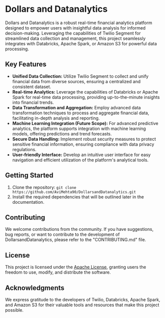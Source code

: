 # Dollars and Datanalytics

Dollars and Datanalytics is a robust real-time financial analytics platform designed to empower users with insightful data analysis for informed decision-making. Leveraging the capabilities of Twilio Segment for streamlined data collection and management, this project seamlessly integrates with Databricks, Apache Spark, or Amazon S3 for powerful data processing.

## Key Features

- **Unified Data Collection:** Utilize Twilio Segment to collect and unify financial data from diverse sources, ensuring a centralized and consistent dataset.
- **Real-time Analytics:** Leverage the capabilities of Databricks or Apache Spark for real-time data processing, providing up-to-the-minute insights into financial trends.
- **Data Transformation and Aggregation:** Employ advanced data transformation techniques to process and aggregate financial data, facilitating in-depth analysis and reporting.
- **Machine Learning Integration (Future Scope):** For advanced predictive analytics, the platform supports integration with machine learning models, offering predictions and trend forecasts.
- **Secure Data Handling:** Implement robust security measures to protect sensitive financial information, ensuring compliance with data privacy regulations.
- **User-friendly Interface:** Develop an intuitive user interface for easy navigation and efficient utilization of the platform's analytical tools.

## Getting Started

1. Clone the repository: `git clone https://github.com/AviMehta90/DollarsandDatanalytics.git`
2. Install the required dependencies that will be outlined later in the documentation.

## Contributing

We welcome contributions from the community. If you have suggestions, bug reports, or want to contribute to the development of DollarsandDatanalytics, please refer to the "CONTRIBUTING.md" file.

## License

This project is licensed under the [Apache License](https://www.apache.org/licenses/LICENSE-2.0), granting users the freedom to use, modify, and distribute the software.

## Acknowledgments

We express gratitude to the developers of Twilio, Databricks, Apache Spark, and Amazon S3 for their valuable tools and resources that make this project possible.
